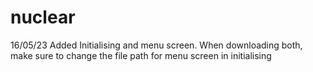 # nuclear


16/05/23
Added Initialising and menu screen. When downloading both, make sure to change the file path for menu screen in initialising
